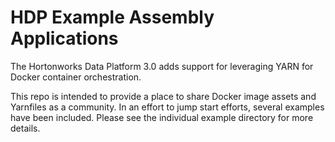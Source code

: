 # HDP Example Assembly Applications
The Hortonworks Data Platform 3.0 adds support for leveraging YARN for Docker container orchestration. 

This repo is intended to provide a place to share Docker image assets and Yarnfiles as a community. In an effort to jump start efforts, several examples have been included. Please see the individual example directory for more details.
